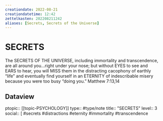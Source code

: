 ```yaml
---
creationdate: 2022-08-21
creationdatetime: 12:42
zettelkasten: 202208211242
aliases: [Secrets, Secrets of the Universe]
---
```

# SECRETS
The SECRETS OF THE UNIVERSE, including immortality and transcendence, are all around you…right under your nose; but without EYES to see and EARS to hear, you will MISS them in the distracting cacophony of earthly “life” and eventually find yourself in an ETERNITY of indescribable misery because you were too busy “doing you.” Matthew 7:13,14

## Dataview
ptopic:: [[topic-PSYCHOLOGY]]
type:: #type/note
title:: "SECRETS"
level:: 3
social:: [ #secrets #distractions #eternity #immortality #transcendence